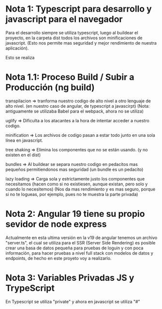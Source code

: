 # Nota 1: Typescript para desarrollo y javascript para el navegador
Para el desarrollo siempre se utiliza typescript, luego al buildear el proyecto, en la carpeta dist todos los archivos son minificaciones de javascript. (Esto nos permite mas seguridad y mejor rendimiento de nuestra aplicación).

Esto se realiza 

# Nota 1.1: Proceso Build / Subir a Producción (ng build)
transpilacion => tranforma nuestro codigo de alto nivel a otro lenguaje de alto nivel. (en nuestro caso de angular, de typescript a javascirpt) (Nota: antiguamente se utilizaba Babel para el webpack, ahora no se utiliza)

uglify => Dificulta a los atacantes a la hora de intentar acceder a nuestro codigo.

minification => Los archivos de codigo pasan a estar todo junto en una sola línea en javascript.

tree shaking => Elimina los componentes que no se están usando. (y no existen en el dist)

bundles => Al buildear se separa nuestro codigo en pedacitos mas pequeños permitiendonos mas seguridad (un bundle es un pedacito)

lazy loading => Carga sola y estrictamente justo los componentes que necesitamos (hacen como si no existiesen, aunque existan, pero solo y cuando lo necesitemos) (Nos da mas rendimiento y es mas seguro, porque si no te logueas, por ejemplo, pues no te muestra la parte privada)

# Nota 2: Angular 19 tiene su propio sevidor de node express
Actualmente en esta ultima versión en la v19 de angular tenemos un archivo "server.ts", el cual se utiliza para el SSR (Server Side Rendering) es posible crear una basa de datos pequeña para pruebas de loguin y con poca información, para hacer pruebas a nivel full stack con modelos de datos y endpoints, de hecho en este proyeto voy a realizarlo.

# Nota 3: Variables Privadas JS y TrypeScript
En Typescript se utiliza "private" y ahora en javascript se utiliza "#"

